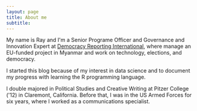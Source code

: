 ```yaml
---
layout: page
title: About me
subtitle: 
---
```


My name is Ray and I'm a Senior Programe Officer and Governance and Innovation Expert at [Democracy Reporting International](http://www.democracy-reporting.org), where manage an EU-funded project in Myanmar and work on technology, elections, and democracy. 

I started this blog because of my interest in data science and to document my progress with learning the R programming language. 

I double majored in Political Studies and Creative Writing at Pitzer College ('12) in Claremont, California. Before that, I was in the US Armed Forces for six years, where I worked as a communications specialist. 
